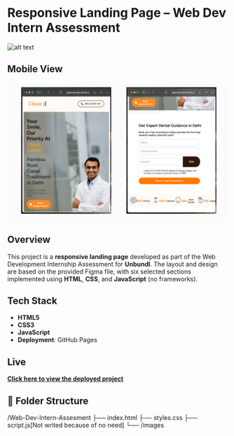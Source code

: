 
# Responsive Landing Page – Web Dev Intern Assessment

![alt text](<Screenshot 2025-05-30 at 11.18.14 PM.png>)

## Mobile View 

![alt text](<Untitled design.png>)

## Overview

This project is a **responsive landing page** developed as part of the Web Development Internship Assessment for **Unbundl**. The layout and design are based on the provided Figma file, with six selected sections implemented using **HTML**, **CSS**, and **JavaScript** (no frameworks).

##  Tech Stack

- **HTML5**
- **CSS3** 
- **JavaScript** 
- **Deployment**: GitHub Pages 



##  Live 

 **[Click here to view the deployed project](https://jagantripuragiri.github.io/Web-Dev-Intern-Assesment/)**


## 📂 Folder Structure

/Web-Dev-Intern-Assesment
├── index.html
├── styles.css
├── script.js[Not writed because of no need]
└── /images
